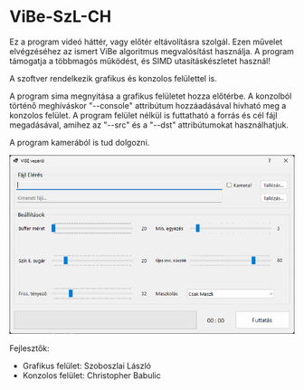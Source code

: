 # ViBe-SzL-CH

Ez a program videó háttér, vagy előtér eltávolításra szolgál.
Ezen művelet elvégzéséhez az ismert ViBe algoritmus megvalósítást használja.
A program támogatja a többmagós működést, és SIMD utasításkészletet használ!

A szoftver rendelkezik grafikus és konzolos felülettel is.

A program sima megnyitása a grafikus felületet hozza előtérbe.
A konzolból történő meghíváskor "--console" attribútum hozzáadásával hivható meg a konzolos felület.
A program felület nélkül is futtatható a forrás és cél fájl megadásával, amihez az "--src" és a "--dst" attribútumokat használhatjuk.

A program kamerából is tud dolgozni.

![Alt text](./img/GUI.png "A program grafikus felülete")

Fejlesztők:
 - Grafikus felület: Szoboszlai László
 - Konzolos felület: Christopher Babulic
